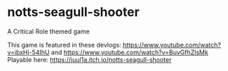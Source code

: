 # notts-seagull-shooter
A Critical Role themed game

This game is featured in these devlogs: https://www.youtube.com/watch?v=ibxHj-54IhU and https://www.youtube.com/watch?v=BuvGfhZlsMk
Playable here: https://juul1a.itch.io/notts-seagull-shooter
